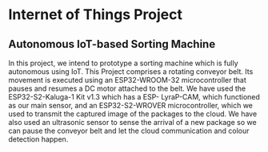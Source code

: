 # Internet of Things Project

## Autonomous IoT-based Sorting Machine

In this project, we intend to prototype a sorting machine which is fully autonomous using IoT. This Project comprises a rotating conveyor belt. Its movement is executed using an ESP32-WROOM-32 microcontroller that pauses and resumes a DC motor attached to the belt. We have used the ESP32-S2-Kaluga-1 Kit v1.3 which has a ESP- LyraP-CAM, which functioned as our main sensor, and an ESP32-S2-WROVER microcontroller, which we used to transmit the captured image of the packages to the cloud. We have also used an ultrasonic sensor to sense the arrival of a new package so we can pause the conveyor belt and let the cloud communication and colour detection happen.